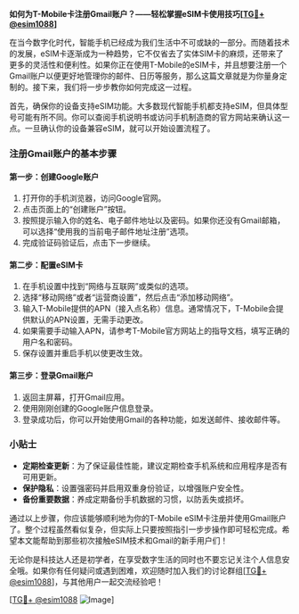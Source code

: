 **如何为T-Mobile卡注册Gmail账户？——轻松掌握eSIM卡使用技巧[[TG💪+ @esim1088](https://t.me/s/esim1088)]**

在当今数字化时代，智能手机已经成为我们生活中不可或缺的一部分。而随着技术的发展，eSIM卡逐渐成为一种趋势，它不仅省去了实体SIM卡的麻烦，还带来了更多的灵活性和便利性。如果你正在使用T-Mobile的eSIM卡，并且想要注册一个Gmail账户以便更好地管理你的邮件、日历等服务，那么这篇文章就是为你量身定制的。接下来，我们将一步步教你如何完成这一过程。

首先，确保你的设备支持eSIM功能。大多数现代智能手机都支持eSIM，但具体型号可能有所不同。你可以查阅手机说明书或访问手机制造商的官方网站来确认这一点。一旦确认你的设备兼容eSIM，就可以开始设置流程了。

### 注册Gmail账户的基本步骤

#### 第一步：创建Google账户
1. 打开你的手机浏览器，访问Google官网。
2. 点击页面上的“创建账户”按钮。
3. 按照提示输入你的姓名、电子邮件地址以及密码。如果你还没有Gmail邮箱，可以选择“使用我的当前电子邮件地址注册”选项。
4. 完成验证码验证后，点击下一步继续。

#### 第二步：配置eSIM卡
1. 在手机设置中找到“网络与互联网”或类似的选项。
2. 选择“移动网络”或者“运营商设置”，然后点击“添加移动网络”。
3. 输入T-Mobile提供的APN（接入点名称）信息。通常情况下，T-Mobile会提供默认的APN设置，无需手动更改。
4. 如果需要手动输入APN，请参考T-Mobile官方网站上的指导文档，填写正确的用户名和密码。
5. 保存设置并重启手机以使更改生效。

#### 第三步：登录Gmail账户
1. 返回主屏幕，打开Gmail应用。
2. 使用刚刚创建的Google账户信息登录。
3. 登录成功后，你可以开始使用Gmail的各种功能，如发送邮件、接收邮件等。

### 小贴士
- **定期检查更新**：为了保证最佳性能，建议定期检查手机系统和应用程序是否有可用更新。
- **保护隐私**：设置强密码并启用双重身份验证，以增强账户安全性。
- **备份重要数据**：养成定期备份手机数据的习惯，以防丢失或损坏。

通过以上步骤，你应该能够顺利地为你的T-Mobile eSIM卡注册并使用Gmail账户了。整个过程虽然看似复杂，但实际上只要按照指引一步步操作即可轻松完成。希望本文能帮助到那些初次接触eSIM技术和Gmail的新手用户们！

无论你是科技达人还是初学者，在享受数字生活的同时也不要忘记关注个人信息安全哦。如果你有任何疑问或遇到困难，欢迎随时加入我们的讨论群组[[TG💪+ @esim1088](https://t.me/s/esim1088)]，与其他用户一起交流经验吧！

[[TG💪+ @esim1088](https://t.me/s/esim1088) ![Image](https://i.postimg.cc/4NQfJmqS/Snipaste-2025-05-13-00-14-12.png)]